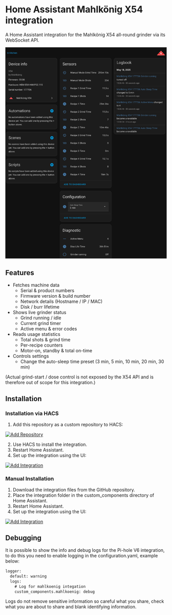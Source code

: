 # Home Assistant Mahlkönig X54 integration

A Home Assistant integration for the Mahlkönig X54 all-round grinder via its WebSocket API.

![Device page screenshot in Home Assistant](./img/screenshot-ha.png)

## Features

- Fetches machine data
  - Serial & product numbers
  - Firmware version & build number
  - Network details (Hostname / IP / MAC)
  - Disk / burr lifetime
- Shows live grinder status
  - Grind running / idle
  - Current grind timer
  - Active menu & error codes
- Reads usage statistics
  - Total shots & grind time
  - Per-recipe counters
  - Motor-on, standby & total on-time
- Controls settings
  - Change the auto-sleep time preset (3 min, 5 min, 10 min, 20 min, 30 min)

(Actual grind-start / dose control is not exposed by the X54 API and is therefore out of scope for this integration.)

## Installation

### Installation via HACS

1. Add this repository as a custom repository to HACS:

[![Add Repository](https://my.home-assistant.io/badges/hacs_repository.svg)](https://my.home-assistant.io/redirect/hacs_repository/?owner=kevinschweikert&repository=ha-mahlkoenig&category=Integration)

2. Use HACS to install the integration.
3. Restart Home Assistant.
4. Set up the integration using the UI:

[![Add Integration](https://my.home-assistant.io/badges/config_flow_start.svg)](https://my.home-assistant.io/redirect/config_flow_start/?domain=mahlkoenig)

### Manual Installation

1. Download the integration files from the GitHub repository.
2. Place the integration folder in the custom_components directory of Home Assistant.
3. Restart Home Assistant.
4. Set up the integration using the UI:

[![Add Integration](https://my.home-assistant.io/badges/config_flow_start.svg)](https://my.home-assistant.io/redirect/config_flow_start/?domain=mahlkoenig)

## Debugging

It is possible to show the info and debug logs for the Pi-hole V6 integration, to do this you need to enable logging in the configuration.yaml, example below:

```
logger:
  default: warning
  logs:
    # Log for mahlkoenig integation
    custom_components.mahlkoenig: debug
```

Logs do not remove sensitive information so careful what you share, check what you are about to share and blank identifying information.
